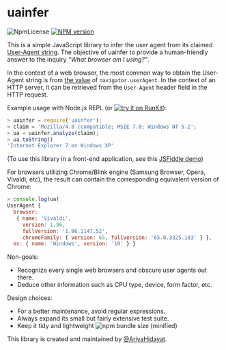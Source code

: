 # uainfer

![NpmLicense](https://img.shields.io/npm/l/uainfer.svg)
[![NPM version](https://img.shields.io/npm/v/uainfer.svg)](https://www.npmjs.com/package/uainfer)

This is a simple JavaScript library to infer the user agent from its claimed [User-Agent string](https://developer.mozilla.org/en-US/docs/Web/HTTP/Headers/User-Agent). The objective of uainfer to provide a human-friendly answer to the inquiry _"What browser am I using?"_.

In the context of a web browser, the most common way to obtain the User-Agent string is from [the value](https://developer.mozilla.org/en-US/docs/Web/API/NavigatorID/userAgent) of `navigator.userAgent`. In the context of an HTTP server, it can be retrieved from the `User-Agent` header field in the HTTP request.

Example usage with Node.js REPL (or [![try it on RunKit](https://badge.runkitcdn.com/uainfer.svg)](https://npm.runkit.com/uainfer)):

```js
> uainfer = require('uainfer');
> claim = 'Mozilla/4.0 (compatible; MSIE 7.0; Windows NT 5.2';
> ua = uainfer.analyze(claim);
> ua.toString()
'Internet Explorer 7 on Windows XP'
```

(To use this library in a front-end application, see this [JSFiddle demo](http://jsfiddle.net/5467k1tp/))

For browsers utilizing Chrome/Blink engine (Samsung Browser, Opera, Vivaldi, etc), the result can contain the corresponding equivalent version of Chrome:

```js
> console.log(ua)
UserAgent {
  browser:
   { name: 'Vivaldi',
     version: 1.96,
     fullVersion: '1.96.1147.52',
     chromeFamily: { version: 65, fullVersion: '65.0.3325.183' } },
  os: { name: 'Windows', version: '10' } }
```

Non-goals:
* Recognize every single web browsers and obscure user agents out there.
* Deduce other information such as CPU type, device, form factor, etc.

Design choices:
* For a better maintenance, avoid regular expressions.
* Always expand its small but fairly extensive test suite.
* Keep it tidy and lightweight ![npm bundle size (minified)](https://img.shields.io/bundlephobia/min/uainfer.svg)

This library is created and maintained by [@AriyaHidayat](https://twitter.com/AriyaHidayat).
